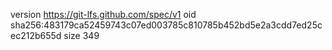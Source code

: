version https://git-lfs.github.com/spec/v1
oid sha256:483179ca52459743c07ed003785c810785b452bd5e2a3cdd7ed25cec212b655d
size 349
